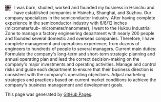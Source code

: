 
<p>
  <!-- 調整下列 src 與 alt 為你的圖片連結與說明 -->
  <img src="image/image001.png" alt="My Photo" 
       style="float: left; margin-right: 10px; width: 20px;">
  I was born, studied, worked and founded my business in Hsinchu and have established companies 
  in Hsinchu, Shanghai, and Suzhou. Our company specializes in the semiconductor industry. After 
  having complete experience in the semiconductor industry with 6/8/12 inches (micrometer/sub-
  micrometer/nanometer), I went to the Hukou Industrial Zone to manage a factory engineering 
  department with nearly 200 people and founded several domestic and overseas companies. Therefore, 
  I have complete management and operations experience, from dozens of engineers to hundreds of 
  people to several managers. Current main duties: Formulate the company's long-term and short-term 
  strategic planning and annual operating plan and lead the correct decision-making on the company's 
  major investments and operating activities. Manage and control risks and guide each department to 
  ensure that their business direction is consistent with the company's operating objectives. Adjust 
  marketing strategies and practices based on current market conditions to achieve the company's 
  business management and development goals.
</p>

This page was generated by [GitHub Pages](https://pages.github.com/).
